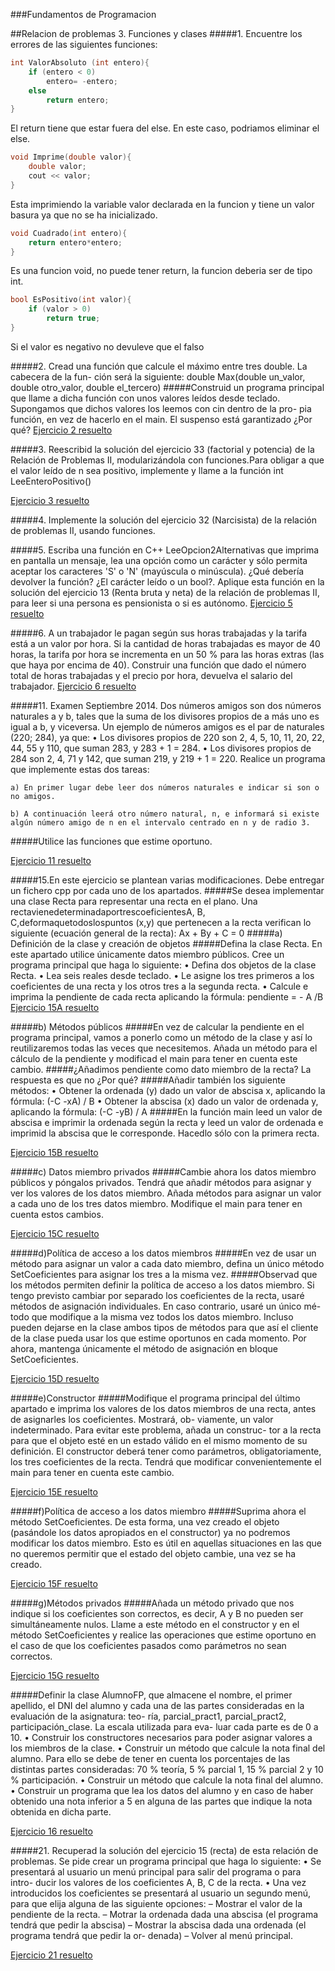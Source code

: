 ###Fundamentos de Programacion

##Relacion de problemas 3. Funciones y clases
#####1. Encuentre los errores de las siguientes funciones:
```c++
int ValorAbsoluto (int entero){
	if (entero < 0)
    	entero= -entero;
	else
    	return entero;
}
```
El return tiene que estar fuera del else. En este caso, podriamos eliminar el else.

```c++
void Imprime(double valor){
	double valor;
    cout << valor;
}
```
Esta imprimiendo la variable valor declarada en la funcion y tiene un valor basura ya que no se ha inicializado.

```c++
void Cuadrado(int entero){
	return entero*entero;
}
```
Es una funcion void, no puede tener return, la funcion deberia ser de tipo int.

```c++
bool EsPositivo(int valor){
	if (valor > 0)
    	return true;
}
```
Si el valor es negativo no devuleve que el falso

#####2. Cread una función que calcule el máximo entre tres double. La cabecera de la fun- ción será la siguiente:
	double Max(double un_valor, double otro_valor, double el_tercero)
#####Construid un programa principal que llame a dicha función con unos valores leídos desde teclado. Supongamos que dichos valores los leemos con cin dentro de la pro- pia función, en vez de hacerlo en el main. El suspenso está garantizado ¿Por qué?
[Ejercicio 2 resuelto](https://github.com/JArandaIzquierdo/FundamentosDeProgramacion/blob/master/Ejercicios/EjerciciosRelacion3/Ejercicio2.cpp)

#####3. Reescribid la solución del ejercicio 33 (factorial y potencia) de la Relación de Problemas II, modularizándola con funciones.Para obligar a que el valor leído de n sea positivo, implemente y llame a la función int LeeEnteroPositivo()

[Ejercicio 3 resuelto](https://github.com/JArandaIzquierdo/FundamentosDeProgramacion/blob/master/Ejercicios/EjerciciosRelacion3/Ejercicio3.cpp)

#####4. Implemente la solución del ejercicio 32 (Narcisista) de la relación de problemas II, usando funciones.


#####5. Escriba una función en C++ LeeOpcion2Alternativas que imprima en pantalla un mensaje, lea una opción como un carácter y sólo permita aceptar los caracteres 'S' o 'N' (mayúscula o minúscula). ¿Qué debería devolver la función? ¿El carácter leído o un bool?. Aplique esta función en la solución del ejercicio 13 (Renta bruta y neta) de la relación de problemas II, para leer si una persona es pensionista o si es autónomo.
[Ejercicio 5 resuelto](https://github.com/JArandaIzquierdo/FundamentosDeProgramacion/blob/master/Ejercicios/EjerciciosRelacion3/Ejercicio5.cpp)

#####6. A un trabajador le pagan según sus horas trabajadas y la tarifa está a un valor por hora. Si la cantidad de horas trabajadas es mayor de 40 horas, la tarifa por hora se incrementa en un 50 % para las horas extras (las que haya por encima de 40). Construir una función que dado el número total de horas trabajadas y el precio por hora, devuelva el salario del trabajador.
[Ejercicio 6 resuelto](https://github.com/JArandaIzquierdo/FundamentosDeProgramacion/blob/master/Ejercicios/EjerciciosRelacion3/Ejercicio6.cpp)

#####11. Examen Septiembre 2014. Dos números amigos son dos números naturales a y b, tales que la suma de los divisores propios de a más uno es igual a b, y viceversa. Un ejemplo de números amigos es el par de naturales (220; 284), ya que:
	• Los divisores propios de 220 son 2, 4, 5, 10, 11, 20, 22, 44, 55 y 110, que suman 283, y 283 + 1 = 284.
	• Los divisores propios de 284 son 2, 4, 71 y 142, que suman 219, y 219 + 1 = 220. Realice un programa que implemente estas dos tareas:
    
	a) En primer lugar debe leer dos números naturales e indicar si son o no amigos.
    
    b) A continuación leerá otro número natural, n, e informará si existe algún número amigo de n en el intervalo centrado en n y de radio 3. 

#####Utilice las funciones que estime oportuno.

[Ejercicio 11 resuelto](https://github.com/JArandaIzquierdo/FundamentosDeProgramacion/blob/master/Ejercicios/EjerciciosRelacion3/Ejercicio11.cpp)

#####15.En este ejercicio se plantean varias modificaciones. Debe entregar un fichero cpp por cada uno de los apartados.
#####Se desea implementar una clase Recta para representar una recta en el plano. Una rectavienedeterminadaportrescoeficientesA, B, C,deformaquetodoslospuntos (x,y) que pertenecen a la recta verifican lo siguiente (ecuación general de la recta):
	Ax + By + C = 0
#####a) Definición de la clase y creación de objetos
#####Defina la clase Recta. En este apartado utilice únicamente datos miembro públicos. Cree un programa principal que haga lo siguiente:
	• Defina dos objetos de la clase Recta.
	• Lea seis reales desde teclado.
	• Le asigne los tres primeros a los coeficientes de una recta y los otros tres a la 	segunda recta.
	• Calcule e imprima la pendiente de cada recta aplicando la fórmula: pendiente = - A 		/B
[Ejercicio 15A resuelto](https://github.com/JArandaIzquierdo/FundamentosDeProgramacion/blob/master/Ejercicios/EjerciciosRelacion3/Ejercicio15A.cpp)

#####b) Métodos públicos
#####En vez de calcular la pendiente en el programa principal, vamos a ponerlo como un método de la clase y así lo reutilizaremos todas las veces que necesitemos. Añada un método para el cálculo de la pendiente y modificad el main para tener en cuenta este cambio.
#####¿Añadimos pendiente como dato miembro de la recta? La respuesta es que no ¿Por qué?
#####Añadir también los siguiente métodos:
	• Obtener la ordenada (y) dado un valor de abscisa x, aplicando la fórmula: (-C -xA) / 	B
	• Obtener la abscisa (x) dado un valor de ordenada y, aplicando la fórmula: (-C -yB) / 	A
#####En la función main leed un valor de abscisa e imprimir la ordenada según la recta y leed un valor de ordenada e imprimid la abscisa que le corresponde. Hacedlo sólo con la primera recta.

[Ejercicio 15B resuelto](https://github.com/JArandaIzquierdo/FundamentosDeProgramacion/blob/master/Ejercicios/EjerciciosRelacion3/Ejercicio15B.cpp)

#####c) Datos miembro privados
#####Cambie ahora los datos miembro públicos y póngalos privados. Tendrá que añadir métodos para asignar y ver los valores de los datos miembro. Añada métodos para asignar un valor a cada uno de los tres datos miembro. Modifique el main para tener en cuenta estos cambios.

[Ejercicio 15C resuelto](https://github.com/JArandaIzquierdo/FundamentosDeProgramacion/blob/master/Ejercicios/EjerciciosRelacion3/Ejercicio15C.cpp)

#####d)Política de acceso a los datos miembros
#####En vez de usar un método para asignar un valor a cada dato miembro, defina un único método SetCoeficientes para asignar los tres a la misma vez.
#####Observad que los métodos permiten definir la política de acceso a los datos miembro. Si tengo previsto cambiar por separado los coeficientes de la recta, usaré métodos de asignación individuales. En caso contrario, usaré un único mé- todo que modifique a la misma vez todos los datos miembro. Incluso pueden dejarse en la clase ambos tipos de métodos para que así el cliente de la clase pueda usar los que estime oportunos en cada momento. Por ahora, mantenga únicamente el método de asignación en bloque SetCoeficientes.

[Ejercicio 15D resuelto](https://github.com/JArandaIzquierdo/FundamentosDeProgramacion/blob/master/Ejercicios/EjerciciosRelacion3/Ejercicio15D.cpp)


#####e)Constructor
#####Modifique el programa principal del último apartado e imprima los valores de los datos miembros de una recta, antes de asignarles los coeficientes. Mostrará, ob- viamente, un valor indeterminado. Para evitar este problema, añada un construc- tor a la recta para que el objeto esté en un estado válido en el mismo momento de su definición. El constructor deberá tener como parámetros, obligatoriamente, los tres coeficientes de la recta. Tendrá que modificar convenientemente el main para tener en cuenta este cambio.

[Ejercicio 15E resuelto](https://github.com/JArandaIzquierdo/FundamentosDeProgramacion/blob/master/Ejercicios/EjerciciosRelacion3/Ejercicio15E.cpp)

#####f)Política de acceso a los datos miembro
#####Suprima ahora el método SetCoeficientes. De esta forma, una vez creado el objeto (pasándole los datos apropiados en el constructor) ya no podremos modificar los datos miembro. Esto es útil en aquellas situaciones en las que no queremos permitir que el estado del objeto cambie, una vez se ha creado.

[Ejercicio 15F resuelto](https://github.com/JArandaIzquierdo/FundamentosDeProgramacion/blob/master/Ejercicios/EjerciciosRelacion3/Ejercicio15F.cpp)

#####g)Métodos privados
#####Añada un método privado que nos indique si los coeficientes son correctos, es decir, A y B no pueden ser simultáneamente nulos. Llame a este método en el constructor y en el método SetCoeficientes y realice las operaciones que estime oportuno en el caso de que los coeficientes pasados como parámetros no sean correctos.

[Ejercicio 15G resuelto](https://github.com/JArandaIzquierdo/FundamentosDeProgramacion/blob/master/Ejercicios/EjerciciosRelacion3/Ejercicio15G.cpp)

#####Definir la clase AlumnoFP, que almacene el nombre, el primer apellido, el DNI del alumno y cada una de las partes consideradas en la evaluación de la asignatura: teo- ría, parcial_pract1, parcial_pract2, participación_clase. La escala utilizada para eva- luar cada parte es de 0 a 10.
	• Construir los constructores necesarios para poder asignar valores a los miembros de la clase.
	• Construir un método que calcule la nota final del alumno. Para ello se debe de tener en cuenta los porcentajes de las distintas partes consideradas: 70 % teoría, 5 % parcial 1, 15 % parcial 2 y 10 % participación.
	• Construir un método que calcule la nota final del alumno.
	• Construir un programa que lea los datos del alumno y en caso de haber obtenido una nota inferior a 5 en alguna de las partes que indique la nota obtenida en dicha parte.

[Ejercicio 16 resuelto](https://github.com/JArandaIzquierdo/FundamentosDeProgramacion/blob/master/Ejercicios/EjerciciosRelacion3/Ejercicio16.cpp)

#####21. Recuperad la solución del ejercicio 15 (recta) de esta relación de problemas. Se pide crear un programa principal que haga lo siguiente:
	• Se presentará al usuario un menú principal para salir del programa o para intro- ducir los valores de los coeficientes A, B, C de la recta.
	• Una vez introducidos los coeficientes se presentará al usuario un segundo menú, para que elija alguna de las siguiente opciones:
	– Mostrar el valor de la pendiente de la recta.
	– Motrar la ordenada dada una abscisa (el programa tendrá que pedir la abscisa)
	– Mostrar la abscisa dada una ordenada (el programa tendrá que pedir la or- denada)
	– Volver al menú principal.

[Ejercicio 21 resuelto](https://github.com/JArandaIzquierdo/FundamentosDeProgramacion/blob/master/Ejercicios/EjerciciosRelacion3/Ejercicio21.cpp)